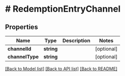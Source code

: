 # # RedemptionEntryChannel

## Properties

Name | Type | Description | Notes
------------ | ------------- | ------------- | -------------
**channelId** | **string** |  | [optional]
**channelType** | **string** |  | [optional]

[[Back to Model list]](../../README.md#models) [[Back to API list]](../../README.md#endpoints) [[Back to README]](../../README.md)
